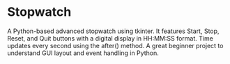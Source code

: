 # Stopwatch
A Python-based advanced stopwatch using tkinter. It features Start, Stop, Reset, and Quit buttons with a digital display in HH:MM:SS format. Time updates every second using the after() method. A great beginner project to understand GUI layout and event handling in Python.
